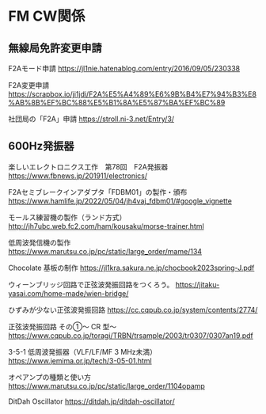 # FM CW関係

## 無線局免許変更申請
F2Aモード申請
https://jl1nie.hatenablog.com/entry/2016/09/05/230338

F2A変更申請
https://scrapbox.io/ji1jdi/F2A%E5%A4%89%E6%9B%B4%E7%94%B3%E8%AB%8B%EF%BC%88%E5%B1%8A%E5%87%BA%EF%BC%89

社団局の「F2A」申請
https://stroll.ni-3.net/Entry/3/

## 600Hz発振器
楽しいエレクトロニクス工作　第78回　F2A発振器
https://www.fbnews.jp/201911/electronics/

F2Aセミブレークインアダプタ「FDBM01」の製作・頒布
https://www.hamlife.jp/2022/05/04/jh4vaj_fdbm01/#google_vignette

モールス練習機の製作（ランド方式）
http://jh7ubc.web.fc2.com/ham/kousaku/morse-trainer.html

低周波発信機の製作
https://www.marutsu.co.jp/pc/static/large_order/mame/134

Chocolate 基板の制作
https://jl1kra.sakura.ne.jp/chocbook2023spring-J.pdf

ウィーンブリッジ回路で正弦波発振回路をつくろう。
https://jitaku-yasai.com/home-made/wien-bridge/

ひずみが少ない正弦波発振回路
https://cc.cqpub.co.jp/system/contents/2774/

正弦波発振回路 その①～ CR 型～
https://www.cqpub.co.jp/toragi/TRBN/trsample/2003/tr0307/0307an19.pdf

3-5-1 低周波発振器（VLF/LF/MF 3 MHz未満）
https://www.jemima.or.jp/tech/3-05-01.html

オペアンプの種類と使い方
https://www.marutsu.co.jp/pc/static/large_order/1104opamp

DitDah Oscillator
https://ditdah.jp/ditdah-oscillator/


